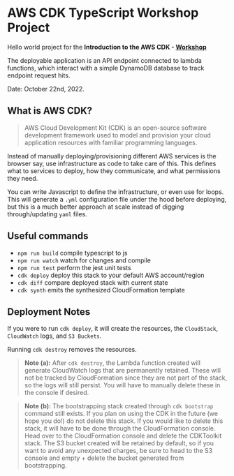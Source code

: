 # AWS CDK TypeScript Workshop Project

Hello world project for the  **Introduction to the AWS CDK - [Workshop](https://cdkworkshop.com)**

The deployable application is an API endpoint connected to lambda functions, which interact with a simple DynamoDB database to track endpoint request hits.

Date: October 22nd, 2022.

## What is AWS CDK?

> AWS Cloud Development Kit (CDK) is an open-source software development framework used to model and provision your cloud application resources with familiar programming languages.

Instead of manually deploying/provisioning different AWS services is the browser say, use infrastructure as code to take care of this. This defines what to services to deploy, how they communicate, and what permissions they need.

You can write Javascript to define the infrastructure, or even use for loops. This will generate a `.yml` configuration file under the hood before deploying, but this is a much better approach at scale instead of digging through/updating `yaml` files.

## Useful commands

* `npm run build`   compile typescript to js
* `npm run watch`   watch for changes and compile
* `npm run test`    perform the jest unit tests
* `cdk deploy`      deploy this stack to your default AWS account/region
* `cdk diff`        compare deployed stack with current state
* `cdk synth`       emits the synthesized CloudFormation template

## Deployment Notes

If you were to run `cdk deploy`, it will create the resources, the `CloudStack`, `CloudWatch` logs, and `S3 Buckets`.

Running `cdk destroy` removes the resources.

> **Note (a):** After `cdk destroy`, the Lambda function created will generate CloudWatch logs that are permanently retained. These will not be tracked by CloudFormation since they are not part of the stack, so the logs will still persist. You will have to manually delete these in the console if desired.

> **Note (b):** The bootstrapping stack created through `cdk bootstrap` command still exists. If you plan on using the CDK in the future (we hope you do!) do not delete this stack. If you would like to delete this stack, it will have to be done through the CloudFormation console. Head over to the CloudFormation console and delete the CDKToolkit stack. The S3 bucket created will be retained by default, so if you want to avoid any unexpected charges, be sure to head to the S3 console and empty + delete the bucket generated from bootstrapping.